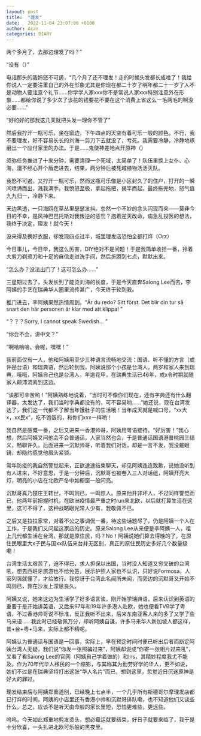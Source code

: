 ```yaml
---
layout: post
title:  "理发"
date:   2022-11-04 23:07:00 +0100
author: Acan
categories: DIARY
---
```


两个多月了，去那边理发了吗？”

“没有（）”

电话那头的我妈怒不可遏，“几个月了还不理发！走的时候头发都长成啥了！我给你说人一定要注重自己的外在形象尤其是你现在都二十岁了明年都二十一岁了人不是动物人要注意个礼节……你学学人家xxx你不是常说人家xxx特别注意外在形象……都给你说了多少次了该花的钱要花不要在这个消费上省这么一毛两毛的啊没必要……”

“好的好的那我这几天就把头发一理你不管了”

然后我拧开一瓶可乐，坐在窗边，下午四点的天空有着可乐一般的颜色。不行，我不要理发，好不容易长长的刘海一剪刀下去就没了，亏死。我需要冷静，冷静地琢磨出一个应付家里的办法。于是……鬼使神差地点开原神（）

须弥任务推进了十来分钟，需要清理一个死域，太简单了！队伍里换上女仆、心海，漫不经心开个盾走进去，结果，两分钟后被死域植物活活灭队。

我怒不可遏，又拧开一瓶可乐，然而这瓶可乐像是小区封久了的住户，打开的一瞬间喷涌而出，溅我满手。我愤怒至极，拿起拖把，揭竿而起。最终拖完地，怒气值九九归一，冷静下来。

天边黑透，一只海鸥在草丛里瑟瑟发抖。忽然一个不妙的念头闪现而来——莫非今日的不幸，是风神巴巴托斯对我叛逆的惩罚？抱着逆天改命，病急乱投医的想法，我终于决定，理发！就今天！

没来得及换好衣服，却发现四点过半，城里理发店恐怕全都打烊（Orz）

今日事儿，今日毕，我这么厉害，DIY绝对不是问题！于是我简单收拾一番，拎着大剪刀剃须刀和十足的自信走进洗手间，然后折腾到七点，默默出来。

“怎么办？没法出门了！这可怎么办……”

三星期过去了，头发长到了能烫刘海的长度，于是今天直奔Salong Lee而去，李阿姨的手艺在瑞典华人圈里流传甚广，今天终于轮到我。

推门进去，李阿姨果然热情周到。“Är du redo? Sitt först. Det blir din tur så snart den här personen är klar med att klippa! ”

“？？？Sorry, I cannot speak Swedish… ”

“你会不会，讲中文？”

“啊哈哈哈，会呢，嘿嘿！”

我前面仅有一人，他和阿姨用至少三种语言流畅地交流：国语、听不懂的方言（或许是台语）和瑞典语，然后轮到我，阿姨说那个小孩是台湾人，两岁和家人来到瑞典，哦哦，阿姨自己也是台湾人，年逾花甲，在瑞典生活已46年，戒x令时期就随家人颠沛流离到这边。

“诶那可辛苦哟！”阿姨熟练地说着，“当时可不像你们现在，还有字典还有什么翻译器，太发达了，我们当时字典都没有的，可不容易哟……”她还说，现在台湾发达了，我们这一代都不了解当年饿肚子的生活哦！当年成天就是喊口号，“xx大x，xx民x”，吃不饱饭的，和你们xxx一样哟！

我自然是感慨一番，之后又进来一香港帅哥，阿姨用粤语接待。“好厉害！”我心想，然后阿姨又问他会不会普通话，人家当然也会，于是普通话国语港普桃园三结义，畅聊许久。后面进来一沉默帅哥，听着我们对话，却是一言不发，我没戴眼镜，却隐约感觉他眉头紧锁。

常年防疫的我自然警觉起来，正欲速速结束聊天，却见阿姨连连致歉，说她没听到有人进来，不好意思，于是一分钟后，沉默哥也被卷入三人对话组，阿姨开亮大灯，明亮的小店在北欧严冬中如橱窗一般闪亮。

沉默哥真乃楚庄王转世，不鸣则已，一鸣惊人。原来他并非坏人，不过同样警觉而已，他两年前把握时机，在欧洲疫情最严重之时run来北欧，以后就打算生活在这里。这可不得了，这种战略眼光常人少有，我敬佩不已。

之后又是拉拉家常，对着不公之事调侃一番，待这些话题尽了，仍是阿姨一个人在工作，于是我们又问起这家店的历史。原来Salong Lee从来便是李阿姨一人，祖上几代都生活在台湾，那就是原住民，吗？No！阿姨说她们算去得晚的了，在原住民眼里大x子民与国xx队伍来台并无区别，真正的原住民历史多好几个数量级嘞！

台湾生活太艰苦了，迫不得已，求人担保以出国，当时没人知道又穷又破的台湾吼，想去西班牙旅游也不给免签，展示护照人家也不认识，只好说Formosa，人家列强就懂了，才给放行。我惊讶于台湾此名闻所未闻，而旁边的沉默哥又开始不鸣则已，靠在沙发上深思良久。

阿姨又说，她来这边为生活学了好多语言诶，刚开始学瑞典语，后来认识到英语的重要于是开始讲英语，又后来97年和19年许多港人赴欧，她也便看TVB学了粤语，不过香港帅哥说不标准，反正我听不出来，后来东南亚客人来的多了又学了些马来语……我此时已经敬佩万分，却听阿姨自谦，许多马来华人新加坡人都这样，普+台+粤+马来，实际上都不精呢。

阿姨认为普通话与国语是一回事，实际上，早在预定时间时便已听出后者而断定阿姨台湾人无疑，我们说“你发一张照骗过来”，阿姨却说成“你寄一张相片过来吼”，又看了看Saiong Lee的官网（阿姨自己学着做的）和Ins，其精妙程度我尤不能及。作为70年代华人移民的一个缩影，与其称其为勤劳好学的华人，更不如说，她们不过是在瑞典坚持打出这张“华人名片”而已，想到这里，忽觉近日沉迷原神是好大的罪过。

理发结束后与阿姨郑重道别，已经晚上七点半，一个几乎所有斯德哥尔摩理发店都已打烊的时间，阿姨的小店里还有香港小帅和沉默哥排队嘞，也不知道他们又谈些什么，总之，应该不是听天由命般的家长里短，恐怕更难些，更远些。

呜呜，今天如此郑重地剪发烫头，想必霉运就要结束，好日子就要来临了，我于是十分欣喜，一头扎进北欧可乐般的黑夜里。